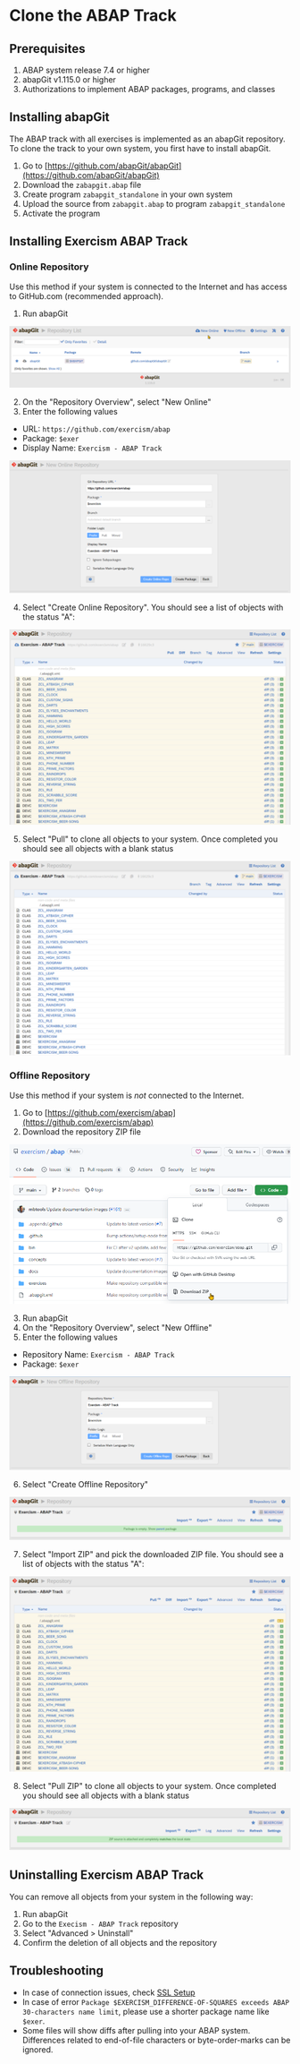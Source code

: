 # Clone the ABAP Track

## Prerequisites

1. ABAP system release 7.4 or higher
2. abapGit v1.115.0 or higher
3. Authorizations to implement ABAP packages, programs, and classes

## Installing abapGit

The ABAP track with all exercises is implemented as an abapGit repository. To clone the track to your own system, you first have to install abapGit.

1. Go to [https://github.com/abapGit/abapGit](https://github.com/abapGit/abapGit)
2. Download the `zabapgit.abap` file 
3. Create program `zabapgit_standalone` in your own system
4. Upload the source from `zabapgit.abap` to program `zabapgit_standalone`
5. Activate the program

## Installing Exercism ABAP Track

### Online Repository

Use this method if your system is connected to the Internet and has access to GitHub.com (recommended approach).

1. Run abapGit

![abapGit Online Repo](https://github.com/exercism/abap/blob/main/docs/clone_01.png?raw=true)

2. On the "Repository Overview", select "New Online"
3. Enter the following values
- URL: `https://github.com/exercism/abap`
- Package: `$exer`
- Display Name: `Exercism - ABAP Track`

![abapGit Online Repo](https://github.com/exercism/abap/blob/main/docs/clone_02.png?raw=true)

4. Select "Create Online Repository". You should see a list of objects with the status "A":

![abapGit Online Repo](https://github.com/exercism/abap/blob/main/docs/clone_03.png?raw=true)

5. Select "Pull" to clone all objects to your system. Once completed you should see all objects with a blank status

![abapGit Online Repo](https://github.com/exercism/abap/blob/main/docs/clone_04.png?raw=true)

### Offline Repository

Use this method if your system is *not* connected to the Internet.

1. Go to [https://github.com/exercism/abap](https://github.com/exercism/abap)
2. Download the repository ZIP file 

![abapGit Offline Repo](https://github.com/exercism/abap/blob/main/docs/clone_10.png?raw=true)

3. Run abapGit
4. On the "Repository Overview", select "New Offline"
5. Enter the following values
- Repository Name: `Exercism - ABAP Track`
- Package: `$exer`

![abapGit Offline Repo](https://github.com/exercism/abap/blob/main/docs/clone_11.png?raw=true)

6. Select "Create Offline Repository"

![abapGit Offline Repo](https://github.com/exercism/abap/blob/main/docs/clone_12.png?raw=true)

7. Select "Import ZIP" and pick the downloaded ZIP file. You should see a list of objects with the status "A":

![abapGit Offline Repo](https://github.com/exercism/abap/blob/main/docs/clone_13.png?raw=true)

8. Select "Pull ZIP" to clone all objects to your system. Once completed you should see all objects with a blank status

![abapGit Offline Repo](https://github.com/exercism/abap/blob/main/docs/clone_14.png?raw=true)

## Uninstalling Exercism ABAP Track

You can remove all objects from your system in the following way:

1. Run abapGit
2. Go to the `Execism - ABAP Track` repository
3. Select "Advanced > Uninstall"
4. Confirm the deletion of all objects and the repository

## Troubleshooting

- In case of connection issues, check [SSL Setup](https://docs.abapgit.org/user-guide/setup/ssl-setup.html)
- In case of error `Package $EXERCISM_DIFFERENCE-OF-SQUARES exceeds ABAP 30-characters name limit`, please use a shorter package name like `$exer`.
- Some files will show diffs after pulling into your ABAP system. Differences related to end-of-file characters or byte-order-marks can be ignored.
  
